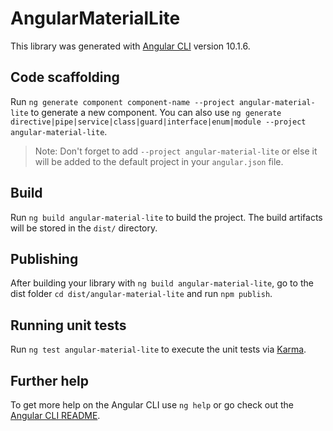 # AngularMaterialLite

This library was generated with [Angular CLI](https://github.com/angular/angular-cli) version 10.1.6.

## Code scaffolding

Run `ng generate component component-name --project angular-material-lite` to generate a new component. You can also use `ng generate directive|pipe|service|class|guard|interface|enum|module --project angular-material-lite`.
> Note: Don't forget to add `--project angular-material-lite` or else it will be added to the default project in your `angular.json` file. 

## Build

Run `ng build angular-material-lite` to build the project. The build artifacts will be stored in the `dist/` directory.

## Publishing

After building your library with `ng build angular-material-lite`, go to the dist folder `cd dist/angular-material-lite` and run `npm publish`.

## Running unit tests

Run `ng test angular-material-lite` to execute the unit tests via [Karma](https://karma-runner.github.io).

## Further help

To get more help on the Angular CLI use `ng help` or go check out the [Angular CLI README](https://github.com/angular/angular-cli/blob/master/README.md).
